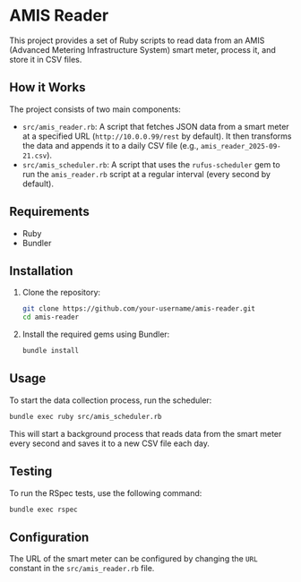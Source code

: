 # AMIS Reader

This project provides a set of Ruby scripts to read data from an AMIS (Advanced Metering Infrastructure System) smart meter, process it, and store it in CSV files.

## How it Works

The project consists of two main components:

*   `src/amis_reader.rb`: A script that fetches JSON data from a smart meter at a specified URL (`http://10.0.0.99/rest` by default). It then transforms the data and appends it to a daily CSV file (e.g., `amis_reader_2025-09-21.csv`).
*   `src/amis_scheduler.rb`: A script that uses the `rufus-scheduler` gem to run the `amis_reader.rb` script at a regular interval (every second by default).

## Requirements

*   Ruby
*   Bundler

## Installation

1.  Clone the repository:

    ```bash
    git clone https://github.com/your-username/amis-reader.git
    cd amis-reader
    ```

2.  Install the required gems using Bundler:

    ```bash
    bundle install
    ```

## Usage

To start the data collection process, run the scheduler:

```bash
bundle exec ruby src/amis_scheduler.rb
```

This will start a background process that reads data from the smart meter every second and saves it to a new CSV file each day.

## Testing

To run the RSpec tests, use the following command:

```bash
bundle exec rspec
```

## Configuration

The URL of the smart meter can be configured by changing the `URL` constant in the `src/amis_reader.rb` file.
